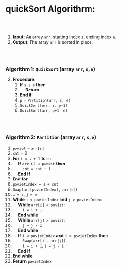 
# quickSort Algorithrm: 
<br>
<br>

1. **Input**: An array `arr`, starting index `s`, ending index `e`.
2. **Output**: The array `arr` is sorted in place.

<br>
<br>


### Algorithm 1: `QuickSort` (array `arr`, `s`, `e`)

3. **Procedure**:
   1. **If** `s ≥ e` **then**
   2. &emsp; **Return**
   3. **End if**
   4. `p` = `Partition(arr, s, e)`
   5. `QuickSort(arr, s, p-1)`
   6. `QuickSort(arr, p+1, e)`

<br>
<br>

### Algorithm 2: `Partition` (array `arr`, `s`, `e`)

   1. `poviet` = `arr[s]`
   2. `cnt` = 0
   3. **For** `i = s + 1` **to** `e` :
   4. &emsp; **If** `arr[i] ≤ poviet` **then**
   5. &emsp;&emsp; `cnt = cnt + 1`
   6. &emsp; **End if**
   7. **End for**
   8. `povietIndex = s + cnt`
   9. `Swap(arr[povietIndex], arr[s])`
   10. `i = s`, `j = e`
   11. **While** `i < povietIndex` **and** `j > povietIndex`:
   12. &emsp; **While** `arr[i] < poviet`:
   13. &emsp;&emsp; `i = i + 1`
   14. &emsp; **End while**
   15. &emsp; **While** `arr[j] > poviet`:
   16. &emsp;&emsp; `j = j - 1`
   17. &emsp; **End while**
   18. &emsp; **If** `i < povietIndex` **and** `j > povietIndex` **then**
   19. &emsp;&emsp; `Swap(arr[i], arr[j])`
   20. &emsp;&emsp; `i = i + 1`, `j = j - 1`
   21. &emsp; **End if**
   22. **End while**
   23. **Return** `povietIndex`


